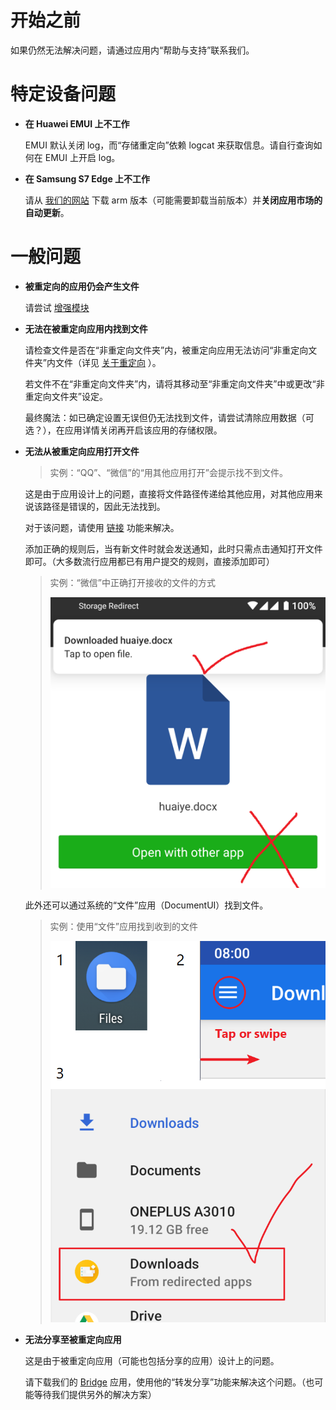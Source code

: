 # 开始之前

如果仍然无法解决问题，请通过应用内“帮助与支持”联系我们。

# 特定设备问题

* **在 Huawei EMUI 上不工作**

  EMUI 默认关闭 log，而“存储重定向”依赖 logcat 来获取信息。请自行查询如何在 EMUI 上开启 log。

* **在 Samsung S7 Edge 上不工作**

  请从 [我们的网站](https://rikka.app/storage_redirect/) 下载 arm 版本（可能需要卸载当前版本）并**关闭应用市场的自动更新**。

# 一般问题

* **被重定向的应用仍会产生文件**

  请尝试 [增强模块](https://rikka.app/storage_redirect/docs/zh-CN/?doc=增强模块)

* **无法在被重定向应用内找到文件**

  请检查文件是否在“非重定向文件夹”内，被重定向应用无法访问“非重定向文件夹”内文件（详见 [关于重定向](https://rikka.app/storage_redirect/docs/zh-CN/?doc=关于重定向) ）。
  
  若文件不在“非重定向文件夹”内，请将其移动至“非重定向文件夹”中或更改“非重定向文件夹”设定。

  最终魔法：如已确定设置无误但仍无法找到文件，请尝试清除应用数据（可选？），在应用详情关闭再开启该应用的存储权限。

* **无法从被重定向应用打开文件**

  > 实例：“QQ”、“微信”的“用其他应用打开”会提示找不到文件。

  这是由于应用设计上的问题，直接将文件路径传递给其他应用，对其他应用来说该路径是错误的，因此无法找到。

  对于该问题，请使用 [链接](https://rikka.app/storage_redirect/docs/zh-CN/?doc=关于链接) 功能来解决。
  
  添加正确的规则后，当有新文件时就会发送通知，此时只需点击通知打开文件即可。（大多数流行应用都已有用户提交的规则，直接添加即可）

  > 实例：“微信”中正确打开接收的文件的方式
  >
  > ![正确打开方式](./../en/images/open_with_0.png)

  此外还可以通过系统的“文件”应用（DocumentUI）找到文件。

  > 实例：使用“文件”应用找到收到的文件
  >
  > ![“文件”应用](./../en/images/open_with_1.png)

* **无法分享至被重定向应用**

  这是由于被重定向应用（可能也包括分享的应用）设计上的问题。

  请下载我们的 [Bridge](https://play.google.com/store/apps/details?id=moe.shizuku.bridge) 应用，使用他的“转发分享”功能来解决这个问题。（也可能等待我们提供另外的解决方案）